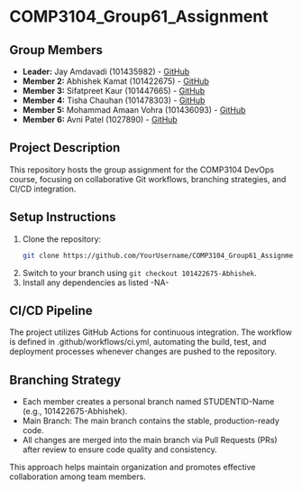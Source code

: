 # COMP3104_Group61_Assignment

## Group Members
- **Leader:** Jay Amdavadi (101435982) - [GitHub](https://github.com/priteshpatel)
- **Member 2:** Abhishek Kamat (101422675) - [GitHub](https://github.com/Abhishek-kam)
- **Member 3:** Sifatpreet Kaur (101447665) - [GitHub](https://github.com/johnsmith)
- **Member 4:** Tisha Chauhan (101478303) - [GitHub](https://github.com/johnsmith)
- **Member 5:** Mohammad Amaan Vohra (101436093) - [GitHub](https://github.com/johnsmith)
- **Member 6:** Avni Patel (1027890) - [GitHub](https://github.com/johnsmith)

## Project Description
This repository hosts the group assignment for the COMP3104 DevOps course, focusing on collaborative Git workflows, branching strategies, and CI/CD integration.

## Setup Instructions
1. Clone the repository:
   ```bash
   git clone https://github.com/YourUsername/COMP3104_Group61_Assignment.git

2. Switch to your branch using `git checkout 101422675-Abhishek`.
3. Install any dependencies as listed -NA-

## CI/CD Pipeline
The project utilizes GitHub Actions for continuous integration. 
The workflow is defined in .github/workflows/ci.yml, automating the build, test, 
and deployment processes whenever changes are pushed to the repository.

## Branching Strategy
- Each member creates a personal branch named STUDENTID-Name (e.g., 101422675-Abhishek).
- Main Branch: The main branch contains the stable, production-ready code.
- All changes are merged into the main branch via Pull Requests (PRs) after review to ensure code quality and consistency.

This approach helps maintain organization and promotes effective collaboration among team members.
